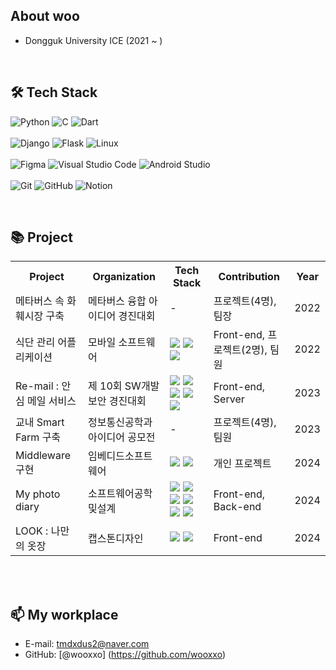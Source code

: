 ## About woo

- Dongguk University ICE (2021 ~ )

<br>

## 🛠 Tech Stack

![Python](https://img.shields.io/badge/Python-3776AB?style=flat-square&logo=Python&logoColor=white)
![C](https://img.shields.io/badge/C-A8B9CC?style=flat-square&logo=c&logoColor=white)
![Dart](https://img.shields.io/badge/Dart-0175C2?style=flat-square&logo=Dart&logoColor=white)
<br><br>
![Django](https://img.shields.io/badge/Django-092E20?style=flat-square&logo=Django&logoColor=white)
![Flask](https://img.shields.io/badge/Flask-000000?style=flat-square&logo=Flask&logoColor=white)
![Linux](https://img.shields.io/badge/Linux-FCC624?style=flat-square&logo=Linux&logoColor=white)
<br><br>
![Figma](https://img.shields.io/badge/Figma-F24E1E?style=flat-square&logo=Figma&logoColor=white)
![Visual Studio Code](https://img.shields.io/badge/Visual_Studio_Code-007ACC?style=flat-square&logo=visual-studio-code&logoColor=white)
![Android Studio](https://img.shields.io/badge/Android_Studio-3DDC84?style=flat-square&logo=android-studio&logoColor=white)
<br><br>
![Git](https://img.shields.io/badge/Git-F05032?style=flat-square&logo=Git&logoColor=white)
![GitHub](https://img.shields.io/badge/GitHub-181717?style=flat-square&logo=GitHub&logoColor=white)
![Notion](https://img.shields.io/badge/Notion-000000?style=flat-square&logo=Notion&logoColor=white)



<br>

## 📚 Project

<table>
    <tr>
        <th>Project</th>
        <th>Organization</th>
        <th>Tech Stack</th>
        <th>Contribution</th>
        <th>Year</th>
    </tr>
    <tr>
        <td>메타버스 속 화훼시장 구축</td>
        <td>메타버스 융합 아이디어 경진대회</td>
        <td>-</td>
        <td>프로젝트(4명), 팀장</td>
        <td>2022</td>
    </tr>
    <tr>
        <td>식단 관리 어플리케이션</td>
        <td>모바일 소프트웨어</td>
        <td>
            <img src="https://img.shields.io/badge/Figma-F24E1E?style=flat-square&logo=Figma&logoColor=white">
            <img src="https://img.shields.io/badge/JavaScript-F7DF1E?style=flat-square&logo=JavaScript&logoColor=black">
            <img src="https://img.shields.io/badge/Android_Studio-3DDC84?style=flat-square&logo=android-studio&logoColor=white">
        </td>
        <td>Front-end, 프로젝트(2명), 팀원</td>
        <td>2022</td>
    </tr>
    <tr>
        <td>Re-mail : 안심 메일 서비스</td>
        <td>제 10회 SW개발보안 경진대회</td>
        <td>
            <img src="https://img.shields.io/badge/Figma-F24E1E?style=flat-square&logo=Figma&logoColor=white">
            <img src="https://img.shields.io/badge/Django-092E20?style=flat-square&logo=Django&logoColor=white">
            <img src="https://img.shields.io/badge/HTML5-E34F26?style=flat-square&logo=HTML5&logoColor=white">
            <img src="https://img.shields.io/badge/CSS3-1572B6?style=flat-square&logo=CSS3&logoColor=white">
            <img src="https://img.shields.io/badge/AWS-232F3E?style=flat-square&logo=Amazon-AWS&logoColor=white">
        </td>
        <td>Front-end, Server</td>
        <td>2023</td>
    </tr>
    <tr>
        <td>교내 Smart Farm 구축</td>
        <td>정보통신공학과 아이디어 공모전</td>
        <td>-</td>
        <td>프로젝트(4명), 팀원</td>
        <td>2023</td>
    </tr>
    <tr>
        <td>Middleware 구현</td>
        <td>임베디드소프트웨어</td>
        <td>
            <img src="https://img.shields.io/badge/C-A8B9CC?style=flat-square&logo=c&logoColor=white">
            <img src="https://img.shields.io/badge/Linux-FCC624?style=flat-square&logo=Linux&logoColor=white">
        </td>
        <td>개인 프로젝트</td>
        <td>2024</td>
    </tr>
    <tr>
        <td>My photo diary</td>
        <td>소프트웨어공학및설계</td>
        <td>
            <img src="https://img.shields.io/badge/Figma-F24E1E?style=flat-square&logo=Figma&logoColor=white">
            <img src="https://img.shields.io/badge/HTML5-E34F26?style=flat-square&logo=HTML5&logoColor=white">
            <img src="https://img.shields.io/badge/CSS3-1572B6?style=flat-square&logo=CSS3&logoColor=white">
            <img src="https://img.shields.io/badge/Flask-000000?style=flat-square&logo=Flask&logoColor=white">
            <img src="https://img.shields.io/badge/React-61DAFB?style=flat-square&logo=React&logoColor=white">
            <img src="https://img.shields.io/badge/SQLite-003B57?style=flat-square&logo=SQLite&logoColor=white">
        </td>
        <td>Front-end, Back-end</td>
        <td>2024</td>
    </tr>
    <tr>
        <td>LOOK : 나만의 옷장</td>
        <td>캡스톤디자인</td>
        <td>
            <img src="https://img.shields.io/badge/Dart-0175C2?style=flat-square&logo=Dart&logoColor=white">
            <img src="https://img.shields.io/badge/Android_Studio-3DDC84?style=flat-square&logo=android-studio&logoColor=white">
        </td>
        <td>Front-end</td>
        <td>2024</td>
    </tr>
</table>



<br><br>
## 📫 My workplace
- E-mail: tmdxdus2@naver.com
- GitHub: [@wooxxo] (https://github.com/wooxxo)
